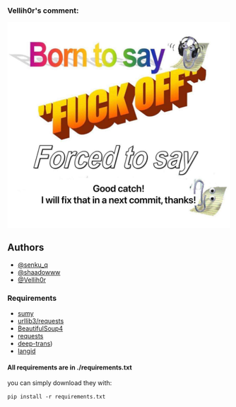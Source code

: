 
### Vellih0r's comment:
![alt text](./cache/commit.jpg)

## Authors
- [@senku_q](https://www.github.com/senku-q)
- [@shaadowww](https://www.gitgub.com/shaadowww)
- [@Vellih0r](https:/www.github.com/Vellih0r)

### Requirements
- [sumy](https://pypi.org/project/sumy/)
- [urllib3/requests](https://urllib3.readthedocs.io/en/stable/)
- [BeautifulSoup4](https://beautiful-soup-4.readthedocs.io/en/latest/)
- [requests](https://pypi.org/project/requests/)
- [deep-trans](https://pypi.org/project/deep-translator/))
- [langid](https://pypi.org/project/langid/)
#### All requirements are in ./requirements.txt
you can simply download they with:
    
    pip install -r requirements.txt
